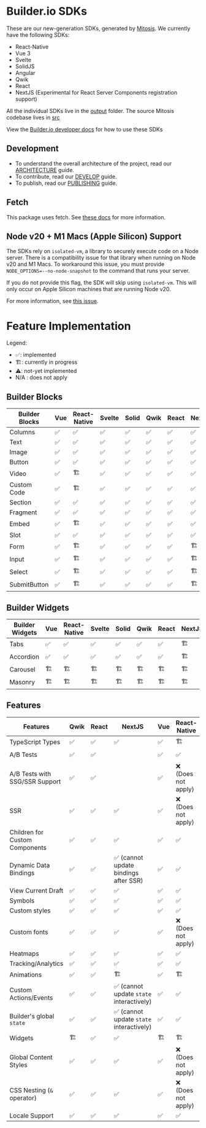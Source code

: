 # Builder.io SDKs

These are our new-generation SDKs, generated by [Mitosis](https://github.com/BuilderIO/mitosis). We currently have the following SDKs:

- React-Native
- Vue 3
- Svelte
- SolidJS
- Angular
- Qwik
- React
- NextJS (Experimental for React Server Components registration support)

All the individual SDKs live in the [output](./output/) folder. The source Mitosis codebase lives in [src](./src/)

View the [Builder.io developer docs](https://www.builder.io/c/docs/developers) for how to use these SDKs

## Development

- To understand the overall architecture of the project, read our [ARCHITECTURE](./docs/ARCHITECTURE.md) guide.
- To contribute, read our [DEVELOP](./docs/DEVELOP.md) guide.
- To publish, read our [PUBLISHING](./docs/PUBLISHING.md) guide.

## Fetch

This package uses fetch. See [these docs](https://github.com/BuilderIO/this-package-uses-fetch/blob/main/README.md) for more information.

## Node v20 + M1 Macs (Apple Silicon) Support

The SDKs rely on `isolated-vm`, a library to securely execute code on a Node server. There is a compatibility issue for that library when running on Node v20 and M1 Macs. To workaround this issue, you must provide `NODE_OPTIONS=--no-node-snapshot` to the command that runs your server.

If you do not provide this flag, the SDK will skip using `isolated-vm`. This will only occur on Apple Silicon machines that are running Node v20.

For more information, see [this issue](https://github.com/laverdet/isolated-vm/issues/424#issuecomment-1864629126).

# Feature Implementation

Legend:

- ✅: implemented
- 🏗: currently in progress
- ⚠️: not-yet implemented
- N/A : does not apply

## Builder Blocks

| Builder Blocks | Vue | React-Native | Svelte | Solid | Qwik | React | NextJS | Angular |
| -------------- | --- | ------------ | ------ | ----- | ---- | ----- | ------ | ------- |
| Columns        | ✅  | ✅           | ✅     | ✅    | ✅   | ✅    | ✅     | ✅      |
| Text           | ✅  | ✅           | ✅     | ✅    | ✅   | ✅    | ✅     | ✅      |
| Image          | ✅  | ✅           | ✅     | ✅    | ✅   | ✅    | ✅     | ✅      |
| Button         | ✅  | ✅           | ✅     | ✅    | ✅   | ✅    | ✅     | ✅      |
| Video          | ✅  | 🏗           | ✅     | ✅    | ✅   | ✅    | ✅     | ✅      |
| Custom Code    | ✅  | 🏗           | ✅     | ✅    | ✅   | ✅    | ✅     | ✅      |
| Section        | ✅  | ✅           | ✅     | ✅    | ✅   | ✅    | ✅     | ✅      |
| Fragment       | ✅  | ✅           | ✅     | ✅    | ✅   | ✅    | ✅     | ✅      |
| Embed          | ✅  | 🏗           | ✅     | ✅    | ✅   | ✅    | ✅     | ✅      |
| Slot           | ✅  | ✅           | ✅     | ✅    | ✅   | ✅    | ✅     | ✅      |
| Form           | ✅  | 🏗           | ✅     | ✅    | ✅   | ✅    | 🏗️     | 🏗️      |
| Input          | ✅  | 🏗           | ✅     | ✅    | ✅   | ✅    | 🏗️     | 🏗️      |
| Select         | ✅  | 🏗           | ✅     | ✅    | ✅   | ✅    | 🏗️     | 🏗️      |
| SubmitButton   | ✅  | 🏗           | ✅     | ✅    | ✅   | ✅    | 🏗️     | 🏗️      |

## Builder Widgets

| Builder Widgets | Vue | React-Native | Svelte | Solid | Qwik | React | NextJS | Angular |
| --------------- | --- | ------------ | ------ | ----- | ---- | ----- | ------ | ------- |
| Tabs            | ✅  | ✅           | ✅     | ✅    | ✅   | ✅    | 🏗     | 🏗      |
| Accordion       | ✅  | ✅           | ✅     | ✅    | ✅   | ✅    | 🏗️     | 🏗      |
| Carousel        | 🏗  | 🏗           | 🏗     | 🏗    | 🏗   | 🏗    | 🏗️     | 🏗      |
| Masonry         | 🏗  | 🏗           | 🏗     | 🏗    | 🏗   | 🏗    | 🏗️     | 🏗      |

## Features

| Features                       | Qwik | React | NextJS                                   | Vue | React-Native        | Svelte | Solid | Angular | Details |
| ------------------------------ | ---- | ----- | ---------------------------------------- | --- | ------------------- | ------ | ----- | ------- | ------- |
| TypeScript Types               | ✅   | ✅    | ✅                                       | ✅  | 🏗                  | ✅     | 🏗    | ✅      |         |
| A/B Tests                      | ✅   | ✅    |                                          | ✅  | ✅                  | ✅     | ✅    | 🏗      |         |
| A/B Tests with SSG/SSR Support | ✅   | ✅    |                                          | ✅  | ❌ (Does not apply) | ✅     | ✅    | 🏗      |         |
| SSR                            | ✅   | ✅    | ✅                                       | ✅  | ❌ (Does not apply) | ✅     | ✅    | ✅      |         |
| Children for Custom Components | ✅   | ✅    | ✅                                       | ✅  | ✅                  | ✅     | ✅    | ✅      |         |
| Dynamic Data Bindings          | ✅   | ✅    | ✅ (cannot update bindings after SSR)    | ✅  | ✅                  | ✅     | ✅    | ✅      |         |
| View Current Draft             | ✅   | ✅    | ✅                                       | ✅  | ✅                  | ✅     | ✅    | ✅      |         |
| Symbols                        | ✅   | ✅    | ✅                                       | ✅  | ✅                  | ✅     | ✅    | ✅      |         |
| Custom styles                  | ✅   | ✅    | ✅                                       | ✅  | ✅                  | ✅     | ✅    | ✅      |         |
| Custom fonts                   | ✅   | ✅    | ✅                                       | ✅  | ❌ (Does not apply) | ✅     | ✅    | ✅      |         |
| Heatmaps                       | ✅   | ✅    | ✅                                       | ✅  | ✅                  | ✅     | ✅    | ✅      |         |
| Tracking/Analytics             | ✅   | ✅    | ✅                                       | ✅  | ✅                  | ✅     | ✅    | ✅      |         |
| Animations                     | ✅   | ✅    | 🏗                                       | ✅  | 🏗                  | ✅     | ✅    | ✅      |         |
| Custom Actions/Events          | ✅   | ✅    | ✅ (cannot update `state` interactively) | ✅  | ✅                  | ✅     | ✅    | ✅      |         |
| Builder's global `state`       | ✅   | ✅    | ✅ (cannot update `state` interactively) | ✅  | ✅                  | ✅     | ✅    | ✅      |         |
| Widgets                        | 🏗   | ✅    | ✅                                       | 🏗  | 🏗                  | 🏗     | 🏗    | 🏗      |         |
| Global Content Styles          | ✅   | ✅    | ✅                                       | ✅  | ❌ (Does not apply) | ✅     | ✅    | ✅      |         |
| CSS Nesting (`&` operator)     | ✅   | ✅    | ✅                                       | ✅  | ❌ (Does not apply) | ✅     | ✅    | ✅      |         |
| Locale Support                 | ✅   | ✅    | ✅                                       | ✅  | ✅                  | ✅     | ✅    | ✅      |         |
